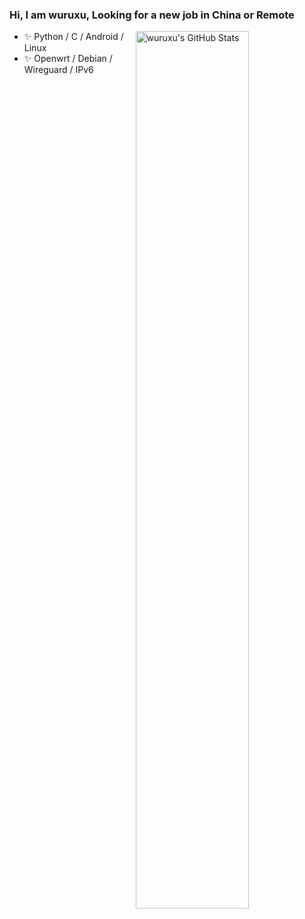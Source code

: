 ### Hi, I am wuruxu, Looking for a new job in China or Remote

<img
  src="https://github-readme-stats.vercel.app/api?username=wuruxu&count_private=true&show_icons=true&icon_color=f3437a&bg_color=30,f2ffe6,e6ffff"
  title="wuruxu&#039;s GitHub Stats"
  align="right"
  width="60%"
/>

- ✨ Python / C / Android / Linux 
- ✨ Openwrt / Debian / Wireguard / IPv6

<!--
**wuruxu/wuruxu** is a ✨ _special_ ✨ repository because its `README.md` (this file) appears on your GitHub profile.

- ✨ Python / C / Android / Linux
- ✨ Openwrt / Debian
Here are some ideas to get you started:

- 🔭 I’m currently working on ...
- 🌱 I’m currently learning ...
- 👯 I’m looking to collaborate on ...
- 🤔 I’m looking for help with ...
- 💬 Ask me about ...
- 📫 How to reach me: ...
- 😄 Pronouns: ...
- ⚡ Fun fact: ...
-->
